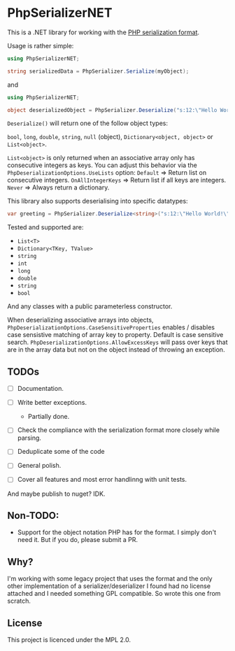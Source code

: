 # PhpSerializerNET

This is a .NET library for working with the [PHP serialization format](https://en.wikipedia.org/wiki/PHP_serialization_format).

Usage is rather simple:

```c#
using PhpSerializerNET;

string serializedData = PhpSerializer.Serialize(myObject);
```

and

```c#
using PhpSerializerNET;

object deserializedObject = PhpSerializer.Deserialize("s:12:\"Hello World!\"");
```

`Deserialize()`  will return one of the follow object types:

`bool`, `long`, `double`, `string`, `null` (object), `Dictionary<object, object>` or `List<object>`.

`List<object>` is only returned when an associative array only has consecutive integers as keys. 
You can adjust this behavior via the `PhpDeserializationOptions.UseLists` option:
`Default` => Return list on consecutive integers.
`OnAllIntegerKeys` => Return list if all keys are integers.
`Never` => Always return a dictionary.

This library also supports deserialising into specific datatypes:

```c#
var greeting = PhpSerializer.Deserialize<string>("s:12:\"Hello World!\"");
```

Tested and supported are:
- `List<T>`
- `Dictionary<TKey, TValue>`
- `string`
- `int`
- `long`
- `double`
- `string`
- `bool`

And any classes with a public parameterless constructor.

When deserializing associative arrays into objects, 
`PhpDeserializationOptions.CaseSensitiveProperties` enables / disables case sensistive matching of array key to property. Default is case sensitive search.
`PhpDeserializationOptions.AllowExcessKeys` will pass over keys that are in the array data but not on the object instead of throwing an exception.

## TODOs

* [ ] Documentation.
* [ ] Write better exceptions.
	- Partially done.
* [ ] Check the compliance with the serialization format more closely while parsing.
* [ ] Deduplicate some of the code
* [ ] General polish.
* [ ] Cover all features and most error handlinng with unit tests.


And maybe publish to nuget? IDK.

## Non-TODO:

- Support for the object notation PHP has for the format. I simply don't need it. But if you do, please submit a PR.

## Why?

I'm working with some legacy project that uses the format and the only other implementation of a serializer/deserializer I found had no license attached and I needed something GPL compatible. So wrote this one from scratch.

## License

This project is licenced under the MPL 2.0.
